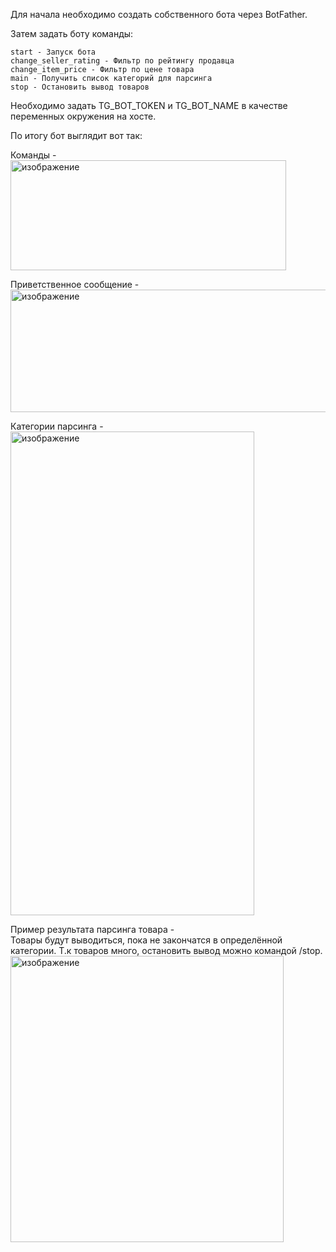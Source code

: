 Для начала необходимо создать собственного бота через BotFather.

Затем задать боту команды:
```
start - Запуск бота
change_seller_rating - Фильтр по рейтингу продавца
change_item_price - Фильтр по цене товара
main - Получить список категорий для парсинга
stop - Остановить вывод товаров
```
Необходимо задать TG_BOT_TOKEN и TG_BOT_NAME в качестве переменных окружения на хосте.

По итогу бот выглядит вот так: 
<br>

Команды - 
<br>
<img width="441" height="176" alt="изображение" src="https://github.com/user-attachments/assets/0b46f25d-471c-42e1-b139-e6539cb3d948" />
<br>

Приветственное сообщение - 
<br>
<img width="512" height="196" alt="изображение" src="https://github.com/user-attachments/assets/97e57f4a-2d17-4792-999c-2f3ddb630e5c" />

Категории парсинга - 
<br>
<img width="390" height="774" alt="изображение" src="https://github.com/user-attachments/assets/d4175c2a-a9e6-4b3d-aa78-5d6b018bdccb" />
<br>

Пример результата парсинга товара - 
<br>
Товары будут выводиться, пока не закончатся в определённой категории. Т.к товаров много, остановить вывод можно командой /stop.
<br>
<img width="437" height="458" alt="изображение" src="https://github.com/user-attachments/assets/9e967c52-955d-4c25-beda-d5e5630a335b" />

<br>




